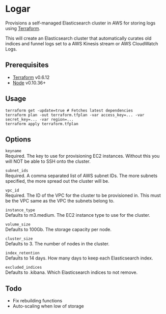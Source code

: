 # Logar
Provisions a self-managed Elasticsearch cluster in AWS for storing logs using [Terraform](https://www.terraform.io).

This will create an Elasticsearch cluster that automatically curates old indices and funnel logs set to a AWS Kinesis stream or AWS CloudWatch Logs.

## Prerequisites

* [Terraform](https://www.terraform.io) v0.6.12
* [Node](https://www.nodejs.org) v0.10.36+

## Usage

```
terraform get -update=true # Fetches latest dependencies
terraform plan -out terraform.tfplan -var access_key=... -var secret_key=... -var region=...
terraform apply terraform.tfplan
```

## Options

`keyname`  
Required. The key to use for provisioning EC2 instances. Without this you will NOT be able to SSH onto the cluster.

`subnet_ids`  
Required. A comma separated list of AWS subnet IDs. The more subnets specified, the more spread out the cluster will be.

`vpc_id`  
Required. The ID of the VPC for the cluster to be provisioned in. This must be the VPC same as the VPC the subnets belong to.

`instance_type`  
Defaults to m3.medium. The EC2 instance type to use for the cluster.

`volume_size`  
Defaults to 100Gb. The storage capacity per node.

`cluster_size`  
Defaults to 3. The number of nodes in the cluster.

`index_retention`  
Defaults to 14 days. How many days to keep each Elasticsearch index.

`excluded_indices`  
Defaults to .kibana. Which Elasticsearch indices to not remove.

## Todo

* Fix rebuilding functions
* Auto-scaling when low of storage
